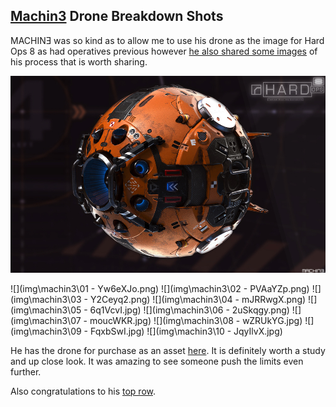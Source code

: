 ## [Machin3](https://twitter.com/machin3io) Drone Breakdown Shots

MACHINƎ was so kind as to allow me to use his drone as the image for Hard Ops 8 as had operatives previous however [he also shared some images](https://imgur.com/a/NBl4E) of his process that is worth sharing.

![](img\machin3\H8mach.jpg)

![](img\machin3\01 - Yw6eXJo.png)
![](img\machin3\02 - PVAaYZp.png)
![](img\machin3\03 - Y2Ceyq2.png)
![](img\machin3\04 - mJRRwgX.png)
![](img\machin3\05 - 6q1VcvI.jpg)
![](img\machin3\06 - 2uSkqgy.png)
![](img\machin3\07 - moucWKR.jpg)
![](img\machin3\08 - wZRUkYG.jpg)
![](img\machin3\09 - FqxbSwI.jpg)
![](img\machin3\10 - JqyIlvX.jpg)

He has the drone for purchase as an asset [here](https://gumroad.com/l/thSZ). It is definitely worth a study and up close look. It was amazing to see someone push the limits even further.

Also congratulations to his [top row](https://blenderartists.org/forum/showthread.php?405105-The-Probe).
